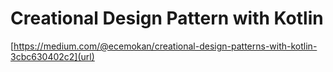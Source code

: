 # Creational Design Pattern with Kotlin

[https://medium.com/@ecemokan/creational-design-patterns-with-kotlin-3cbc630402c2](url)



